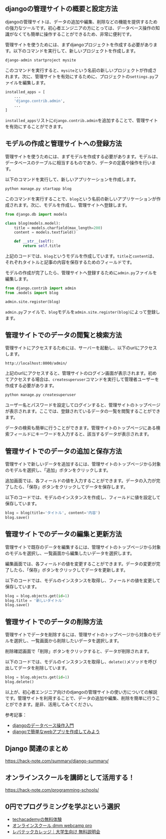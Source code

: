 <!--
title:   【django】管理サイトの使い方：データの追加や編集、削除方法
tags:    Django,Python
id:      c890d9fb274afeecb1e4
private: false
-->


## djangoの管理サイトの概要と設定方法
djangoの管理サイトは、データの追加や編集、削除などの機能を提供するための強力なツールです。初心者エンジニアの方にとっては、データベース操作の知識がなくても簡単に操作することができるため、非常に便利です。

管理サイトを使うためには、まずdjangoプロジェクトを作成する必要があります。以下のコマンドを実行して、新しいプロジェクトを作成します。

```python
django-admin startproject mysite
```

このコマンドを実行すると、`mysite`という名前の新しいプロジェクトが作成されます。次に、管理サイトを有効にするために、プロジェクトの`settings.py`ファイルを編集します。

```python
installed_apps = [
    ...
    'django.contrib.admin',
    ...
]
```

`installed_apps`リストに`django.contrib.admin`を追加することで、管理サイトを有効にすることができます。

## モデルの作成と管理サイトへの登録方法
管理サイトを使うためには、まずモデルを作成する必要があります。モデルは、データベースのテーブルに相当するものであり、データの定義や操作を行います。

以下のコマンドを実行して、新しいアプリケーションを作成します。

```python
python manage.py startapp blog
```

このコマンドを実行することで、`blog`という名前の新しいアプリケーションが作成されます。次に、モデルを作成し、管理サイトへ登録します。

```python
from django.db import models

class blog(models.model):
    title = models.charfield(max_length=200)
    content = models.textfield()

    def __str__(self):
        return self.title
```

上記のコードでは、`blog`というモデルを作成しています。`title`と`content`は、それぞれタイトルと記事の内容を保存するためのフィールドです。

モデルの作成が完了したら、管理サイトへ登録するために`admin.py`ファイルを編集します。

```python
from django.contrib import admin
from .models import blog

admin.site.register(blog)
```

`admin.py`ファイルで、`blog`モデルを`admin.site.register(blog)`によって登録します。

## 管理サイトでのデータの閲覧と検索方法
管理サイトにアクセスするためには、サーバーを起動し、以下のurlにアクセスします。

```
http://localhost:8000/admin/
```

上記のurlにアクセスすると、管理サイトのログイン画面が表示されます。初めてアクセスする場合は、`createsuperuser`コマンドを実行して管理者ユーザーを作成する必要があります。

```python
python manage.py createsuperuser
```

ユーザー名とパスワードを設定してログインすると、管理サイトのトップページが表示されます。ここでは、登録されているデータの一覧を閲覧することができます。

データの検索も簡単に行うことができます。管理サイトのトップページにある検索フィールドにキーワードを入力すると、該当するデータが表示されます。

## 管理サイトでのデータの追加と保存方法
管理サイトで新しいデータを追加するには、管理サイトのトップページから対象のモデルを選択し、「追加」ボタンをクリックします。

追加画面では、各フィールドの値を入力することができます。データの入力が完了したら、「保存」ボタンをクリックしてデータを保存します。

以下のコードでは、モデルのインスタンスを作成し、フィールドに値を設定して保存しています。

```python
blog = blog(title='タイトル', content='内容')
blog.save()
```

## 管理サイトでのデータの編集と更新方法
管理サイトで既存のデータを編集するには、管理サイトのトップページから対象のモデルを選択し、一覧画面から編集したいデータを選択します。

編集画面では、各フィールドの値を変更することができます。データの変更が完了したら、「保存」ボタンをクリックしてデータを更新します。

以下のコードでは、モデルのインスタンスを取得し、フィールドの値を変更して保存しています。

```python
blog = blog.objects.get(id=1)
blog.title = '新しいタイトル'
blog.save()
```

## 管理サイトでのデータの削除方法
管理サイトでデータを削除するには、管理サイトのトップページから対象のモデルを選択し、一覧画面から削除したいデータを選択します。

削除確認画面で「削除」ボタンをクリックすると、データが削除されます。

以下のコードでは、モデルのインスタンスを取得し、`delete()`メソッドを呼び出してデータを削除しています。

```python
blog = blog.objects.get(id=1)
blog.delete()
```

以上が、初心者エンジニア向けのdjangoの管理サイトの使い方についての解説です。管理サイトを利用することで、データの追加や編集、削除を簡単に行うことができます。是非、活用してみてください。

参考記事：
- [djangoのデータベース操作入門](https://qiita.com/kaki_k/items/2a7869c65dc0703c4f8c)
- [djangoで簡単なwebアプリを作成してみよう](https://qiita.com/kaki_k/items/7ee5660d7c5f3bed9b03)



## Django 関連のまとめ
https://hack-note.com/summary/django-summary/



## オンラインスクールを講師として活用する！
https://hack-note.com/programming-schools/



## 0円でプログラミングを学ぶという選択
- [techacademyの無料体験](//af.moshimo.com/af/c/click?a_id=2612475&amp;p_id=1555&amp;pc_id=2816&amp;pl_id=22706&amp;url=https%3a%2f%2ftechacademy.jp%2fhtmlcss-trial%3futm_source%3dmoshimo%26utm_medium%3daffiliate%26utm_campaign%3dtextad)
- [オンラインスクール dmm webcamp pro](//af.moshimo.com/af/c/click?a_id=2612482&amp;p_id=1363&amp;pc_id=2297&amp;pl_id=39999&amp;guid=on)
- [レバテックカレッジ｜大学生向け 無料説明会](//af.moshimo.com/af/c/click?a_id=4071793&p_id=3198&pc_id=7488&pl_id=41848)
